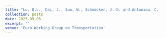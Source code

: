 ```yaml
---
title: "Lu, Q.L., Dai, J., Sun, W., Schmöcker, J.-D. and Antoniou, C. (2023). An MFD-Based Optimization Approach to Improve Transportation System Resilience under Infrastructure Disruptions. Euro Working Group on Transportation – EWGT2023."
collection: posts
date: 2023-09-06
excerpt: ''
venue: 'Euro Working Group on Transportation'
---
```

